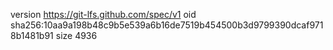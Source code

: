 version https://git-lfs.github.com/spec/v1
oid sha256:10aa9a198b48c9b5e539a6b16de7519b454500b3d9799390dcaf9718b1481b91
size 4936
